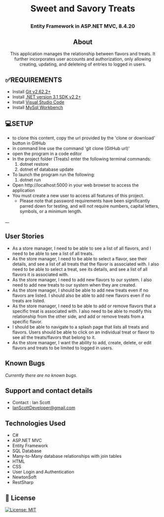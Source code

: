 # <h1 align = "center"> Sweet and Savory Treats

## <h3 align = "center"> Entity Framework in ASP.NET MVC, 8.4.20

## <h2 align = "center"> About

<p align = "center"> This application manages the relationship between flavors and treats. It further incorporates user accounts and authorization, only allowing creating, updating, and deleteing of entries to logged in users. 

## **✅REQUIREMENTS**
* Install [Git v2.62.2+](https://git-scm.com/downloads/)
* Install [.NET version 3.1 SDK v2.2+](https://dotnet.microsoft.com/download/dotnet-core/2.2)
* Install [Visual Studio Code](https://code.visualstudio.com/)
* Install [MySql Workbench](https://www.mysql.com/products/workbench/)

## **💻SETUP**
* to clone this content, copy the url provided by the 'clone or download' button in GitHub
* in command line use the command 'git clone (GitHub url)'
* open the program in a code editor
* In the project folder (Treats) enter the following terminal commands:
  1. dotnet restore
  2. dotnet ef database update
* To launch the program run the following:
  1. dotnet run
* Open http://localhost:5000 in your web browser to access the application
* You must create a new user to access all features of this project.
  * Please note that password requirements have been significantly parred down for testing, and will not require numbers, capital letters, symbols, or a minimum length.  

__

## User Stories

* As a store manager, I need to be able to see a list of all flavors, and I need to be able to see a list of all treats. 
* As the store manager, I need to be able to select a flavor, see their details, and see a list of all treats that the flavor is associated with. I also need to be able to select a treat, see its details, and see a list of all flavors it is associated with.
* As the store manager, I need to add new flavors to our system. I also need to add new treats to our system when they are created.
* As the store manager, I should be able to add new treats even if no flavors are listed. I should also be able to add new flavors even if no treats are listed.
* As the store manager, I need to be able to add or remove flavors that a specific treat is associated with. I also need to be able to modify this relationship from the other side, and add or remove treats from a specific flavor.
* I should be able to navigate to a splash page that lists all treats and flavors. Users should be able to click on an individual treat or flavor to see all the treats/flavors that belong to it.
* As the store manager, I want the ability to add, create, delete, or edit flavors and treats to be limited to logged in users. 

## Known Bugs

_Currently there are no known bugs._

## Support and contact details

* Contact : Ian Scott
* [IanScottDeveloper@gmail.com](IanScottDeveloper@gmail.com)

## Technologies Used

* C#
* ASP.NET MVC
* Entity Framework
* SQL Database
* Many-to-Many database relationships with join tables
* HTML
* CSS
* User Login and Authentication
* NewtonSoft
* RestSharp


## **📘 License**
[![License: MIT](https://img.shields.io/badge/License-MIT-yellow.svg)](https://opensource.org/licenses/MIT)